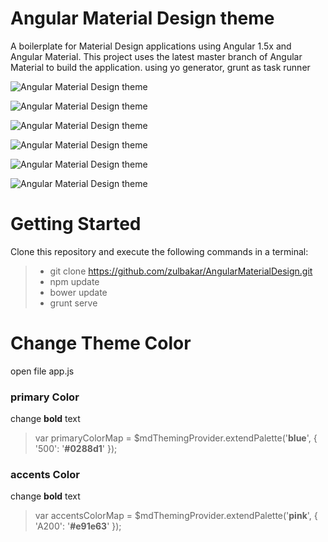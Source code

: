 # Angular Material Design theme
A boilerplate for Material Design applications using Angular 1.5x and Angular Material. This project uses the latest master branch of Angular Material to build the application. using yo generator, grunt as task runner

![Angular Material Design theme](https://zulbakar.github.io/AngularMaterialDesign/images/login.jpg)

![Angular Material Design theme](https://zulbakar.github.io/AngularMaterialDesign/images/register.jpg)

![Angular Material Design theme](https://zulbakar.github.io/AngularMaterialDesign/images/dashboard.jpg)

![Angular Material Design theme](https://zulbakar.github.io/AngularMaterialDesign/images/editprofile.jpg)

![Angular Material Design theme](https://zulbakar.github.io/AngularMaterialDesign/images/form.jpg)

![Angular Material Design theme](https://zulbakar.github.io/AngularMaterialDesign/images/form.jpg)

# Getting Started
Clone this repository and execute the following commands in a terminal:

> * git clone https://github.com/zulbakar/AngularMaterialDesign.git
> * npm update
> * bower update
> * grunt serve

# Change Theme Color
open file app.js

### primary Color
change **bold** text
> var primaryColorMap = $mdThemingProvider.extendPalette('**blue**', {
>       '500': '**#0288d1**'
>     });


### accents Color
change **bold** text 
> var accentsColorMap = $mdThemingProvider.extendPalette('**pink**', {
>       'A200': '**#e91e63**'
>     });

